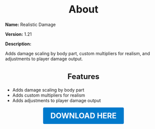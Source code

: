 <h1 style="text-align:center; font-size:2rem; font-weight:bold;">About</h1>

**Name:**
Realistic Damage

**Version:**
1.21

**Description:**

Adds damage scaling by body part, custom multipliers for realism, and adjustments to player damage output.

<h2 style="text-align:center; font-size:1.5rem; font-weight:bold;">Features</h2>

- Adds damage scaling by body part
- Adds custom multipliers for realism
- Adds adjustments to player damage output





<p align="center"><a href="https://github.com/LiliaFramework/Modules/raw/refs/heads/gh-pages/realisticdamage.zip" style="display:inline-block;padding:12px 24px;font-size:1.5rem;font-weight:bold;text-decoration:none;color:#fff;background-color:var(--md-primary-fg-color,#007acc);border-radius:4px;">DOWNLOAD HERE</a></p>